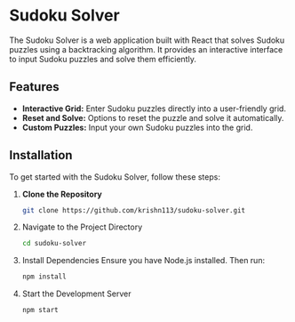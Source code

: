 # Sudoku Solver

The Sudoku Solver is a web application built with React that solves Sudoku puzzles using a backtracking algorithm. It provides an interactive interface to input Sudoku puzzles and solve them efficiently.

## Features

- **Interactive Grid:** Enter Sudoku puzzles directly into a user-friendly grid.
- **Reset and Solve:** Options to reset the puzzle and solve it automatically.
- **Custom Puzzles:** Input your own Sudoku puzzles into the grid.

## Installation

To get started with the Sudoku Solver, follow these steps:

1. **Clone the Repository**

   ```bash
   git clone https://github.com/krishn113/sudoku-solver.git

2. Navigate to the Project Directory
    ```bash
    cd sudoku-solver
3. Install Dependencies
   Ensure you have Node.js installed. Then run:
   ```bash
   npm install
4. Start the Development Server
   ```bash
   npm start


